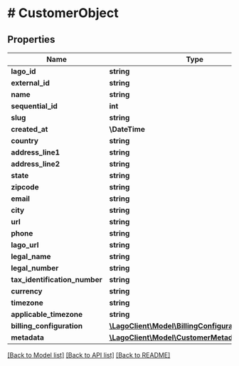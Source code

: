 # # CustomerObject

## Properties

Name | Type | Description | Notes
------------ | ------------- | ------------- | -------------
**lago_id** | **string** |  |
**external_id** | **string** |  |
**name** | **string** |  | [optional]
**sequential_id** | **int** |  |
**slug** | **string** |  |
**created_at** | **\DateTime** |  | [optional]
**country** | **string** |  | [optional]
**address_line1** | **string** |  | [optional]
**address_line2** | **string** |  | [optional]
**state** | **string** |  | [optional]
**zipcode** | **string** |  | [optional]
**email** | **string** |  | [optional]
**city** | **string** |  | [optional]
**url** | **string** |  | [optional]
**phone** | **string** |  | [optional]
**lago_url** | **string** |  | [optional]
**legal_name** | **string** |  | [optional]
**legal_number** | **string** |  | [optional]
**tax_identification_number** | **string** |  | [optional]
**currency** | **string** |  | [optional]
**timezone** | **string** |  | [optional]
**applicable_timezone** | **string** |  | [optional]
**billing_configuration** | [**\LagoClient\Model\BillingConfigurationCustomer**](BillingConfigurationCustomer.md) |  | [optional]
**metadata** | [**\LagoClient\Model\CustomerMetadataObject[]**](CustomerMetadataObject.md) |  | [optional]

[[Back to Model list]](../../README.md#models) [[Back to API list]](../../README.md#endpoints) [[Back to README]](../../README.md)
